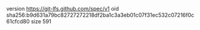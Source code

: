 version https://git-lfs.github.com/spec/v1
oid sha256:b9d631a79bc82727272218df2ba1c3a3eb01c07f31ec532c07216f0c61cfcd80
size 591
